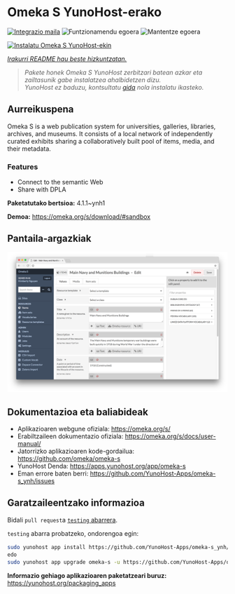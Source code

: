 <!--
Ohart ongi: README hau automatikoki sortu da <https://github.com/YunoHost/apps/tree/master/tools/readme_generator>ri esker
EZ editatu eskuz.
-->

# Omeka S YunoHost-erako

[![Integrazio maila](https://dash.yunohost.org/integration/omeka-s.svg)](https://ci-apps.yunohost.org/ci/apps/omeka-s/) ![Funtzionamendu egoera](https://ci-apps.yunohost.org/ci/badges/omeka-s.status.svg) ![Mantentze egoera](https://ci-apps.yunohost.org/ci/badges/omeka-s.maintain.svg)

[![Instalatu Omeka S YunoHost-ekin](https://install-app.yunohost.org/install-with-yunohost.svg)](https://install-app.yunohost.org/?app=omeka-s)

*[Irakurri README hau beste hizkuntzatan.](./ALL_README.md)*

> *Pakete honek Omeka S YunoHost zerbitzari batean azkar eta zailtasunik gabe instalatzea ahalbidetzen dizu.*  
> *YunoHost ez baduzu, kontsultatu [gida](https://yunohost.org/install) nola instalatu ikasteko.*

## Aurreikuspena

Omeka S is a web publication system for universities, galleries, libraries, archives, and museums. It consists of a local network of independently curated exhibits sharing a collaboratively built pool of items, media, and their metadata.

### Features

- Connect to the semantic Web
- Share with DPLA

**Paketatutako bertsioa:** 4.1.1~ynh1

**Demoa:** <https://omeka.org/s/download/#sandbox>

## Pantaila-argazkiak

![Omeka S(r)en pantaila-argazkia](./doc/screenshots/omeka-s.png)

## Dokumentazioa eta baliabideak

- Aplikazioaren webgune ofiziala: <https://omeka.org/s/>
- Erabiltzaileen dokumentazio ofiziala: <https://omeka.org/s/docs/user-manual/>
- Jatorrizko aplikazioaren kode-gordailua: <https://github.com/omeka/omeka-s>
- YunoHost Denda: <https://apps.yunohost.org/app/omeka-s>
- Eman errore baten berri: <https://github.com/YunoHost-Apps/omeka-s_ynh/issues>

## Garatzaileentzako informazioa

Bidali `pull request`a [`testing` abarrera](https://github.com/YunoHost-Apps/omeka-s_ynh/tree/testing).

`testing` abarra probatzeko, ondorengoa egin:

```bash
sudo yunohost app install https://github.com/YunoHost-Apps/omeka-s_ynh/tree/testing --debug
edo
sudo yunohost app upgrade omeka-s -u https://github.com/YunoHost-Apps/omeka-s_ynh/tree/testing --debug
```

**Informazio gehiago aplikazioaren paketatzeari buruz:** <https://yunohost.org/packaging_apps>
